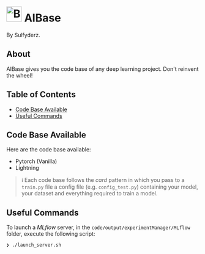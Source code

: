 # <img width="40" height="40" src="https://gitlab.com/uploads/-/system/project/avatar/57187700/brain.png?width=96" alt="Banner"> AIBase
By Sulfyderz.

## About
AIBase gives you the code base of any deep learning project. Don't reinvent the wheel!

## Table of Contents

- [Code Base Available](#code-base-available)
- [Useful Commands](#useful-commands)

## Code Base Available
Here are the code base available:
- Pytorch (Vanilla)
- Lightning
> ℹ️
> Each code base follows the _card_ pattern in which you pass to a `train.py` file a config file (e.g. `config_test.py`) containing your model, your dataset and everything required to train a model.


## Useful Commands
To launch a _MLflow_ server, in the `code/output/experimentManager/MLflow` folder, execute the following script:
```
❯ ./launch_server.sh
```